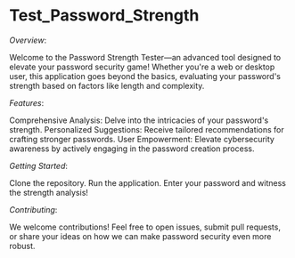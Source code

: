 # Test_Password_Strength

*Overview*:

Welcome to the Password Strength Tester—an advanced tool designed to elevate your password security game! Whether you're a web or desktop user, this application goes beyond the basics, evaluating your password's strength based on factors like length and complexity.

*Features*:

Comprehensive Analysis: Delve into the intricacies of your password's strength.
Personalized Suggestions: Receive tailored recommendations for crafting stronger passwords.
User Empowerment: Elevate cybersecurity awareness by actively engaging in the password creation process.

*Getting Started*:

Clone the repository.
Run the application.
Enter your password and witness the strength analysis!

*Contributing*:

We welcome contributions! Feel free to open issues, submit pull requests, or share your ideas on how we can make password security even more robust.
